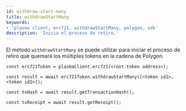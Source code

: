 ```yaml
---
id: withdraw-start-many
title: withdrawStartMany
keywords:
- 'plasma client, erc721, withdrawStartMany, polygon, sdk'
description: 'Inicia el proceso de retiro.'
---
```


El método `withdrawStartMany` se puede utilizar para iniciar el proceso de retiro que quemará los múltiples tokens en la cadena de Polygon.

```
const erc721Token = plasmaClient.erc721(<root token address>);

const result = await erc721Token.withdrawStartMany([<token id1>, <token id2>]);

const txHash = await result.getTransactionHash();

const txReceipt = await result.getReceipt();

```
